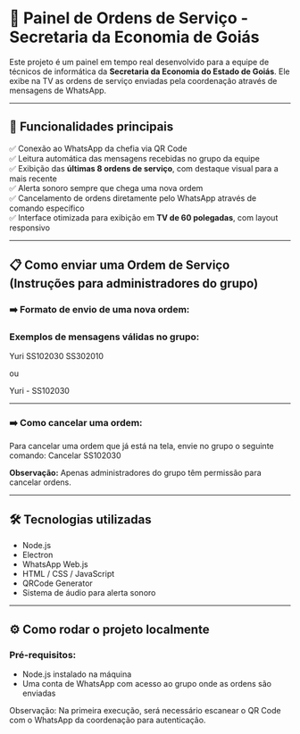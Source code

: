 # 📲 Painel de Ordens de Serviço - Secretaria da Economia de Goiás

Este projeto é um painel em tempo real desenvolvido para a equipe de técnicos de informática da **Secretaria da Economia do Estado de Goiás**. Ele exibe na TV as ordens de serviço enviadas pela coordenação através de mensagens de WhatsApp.

---

## 🚀 Funcionalidades principais

✅ Conexão ao WhatsApp da chefia via QR Code  
✅ Leitura automática das mensagens recebidas no grupo da equipe  
✅ Exibição das **últimas 8 ordens de serviço**, com destaque visual para a mais recente  
✅ Alerta sonoro sempre que chega uma nova ordem  
✅ Cancelamento de ordens diretamente pelo WhatsApp através de comando específico  
✅ Interface otimizada para exibição em **TV de 60 polegadas**, com layout responsivo  

---

## 📋 Como enviar uma Ordem de Serviço (Instruções para administradores do grupo)

### ➡️ Formato de envio de uma nova ordem:

### Exemplos de mensagens válidas no grupo:
Yuri
SS102030
SS302010

ou

Yuri - SS102030

---

### ➡️ Como cancelar uma ordem:

Para cancelar uma ordem que já está na tela, envie no grupo o seguinte comando:
Cancelar SS102030

**Observação:** Apenas administradores do grupo têm permissão para cancelar ordens.

---

## 🛠️ Tecnologias utilizadas

- Node.js
- Electron
- WhatsApp Web.js
- HTML / CSS / JavaScript
- QRCode Generator
- Sistema de áudio para alerta sonoro

---

## ⚙️ Como rodar o projeto localmente

### Pré-requisitos:

- Node.js instalado na máquina
- Uma conta de WhatsApp com acesso ao grupo onde as ordens são enviadas

Observação: Na primeira execução, será necessário escanear o QR Code com o WhatsApp da coordenação para autenticação.

